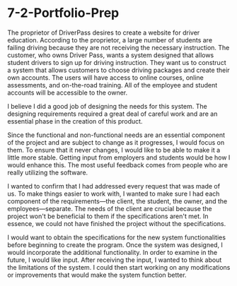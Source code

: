 # 7-2-Portfolio-Prep

The proprietor of DriverPass desires to create a website for driver education.  According to the proprietor, a large number of students are failing driving because they are not receiving the necessary instruction. The customer, who owns Driver Pass, wants a system designed that allows student drivers to sign up for driving instruction. They want us to construct a system that allows customers to choose driving packages and create their own accounts. The users will have access to online courses, online assessments, and on-the-road training.  All of the employee and student accounts will be accessible to the owner.

I believe I did a good job of designing the needs for this system.  The designing requirements required a great deal of careful work and are an essential phase in the creation of this product.

Since the functional and non-functional needs are an essential component of the project and are subject to change as it progresses, I would focus on them.  To ensure that it never changes, I would like to be able to make it a little more stable.  Getting input from employers and students would be how I would enhance this.  The most useful feedback comes from people who are really utilizing the software.

I wanted to confirm that I had addressed every request that was made of us.  To make things easier to work with, I wanted to make sure I had each component of the requirements—the client, the student, the owner, and the employees—separate.  The needs of the client are crucial because the project won't be beneficial to them if the specifications aren't met.  In essence, we could not have finished the project without the specifications.

I would want to obtain the specifications for the new system functionalities before beginning to create the program.  Once the system was designed, I would incorporate the additional functionality. In order to examine in the future, I would like input.  After receiving the input, I wanted to think about the limitations of the system.  I could then start working on any modifications or improvements that would make the system function better.
